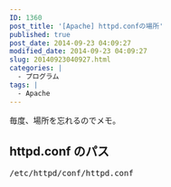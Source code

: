 ```yaml
---
ID: 1360
post_title: '[Apache] httpd.confの場所'
published: true
post_date: 2014-09-23 04:09:27
modified_date: 2014-09-23 04:09:27
slug: 20140923040927.html
categories: |
  - プログラム
tags: |
  - Apache
---
```

毎度、場所を忘れるのでメモ。
<!--more-->
<h2>httpd.conf のパス</h2>
<pre class="prettyprint">/etc/httpd/conf/httpd.conf</pre>